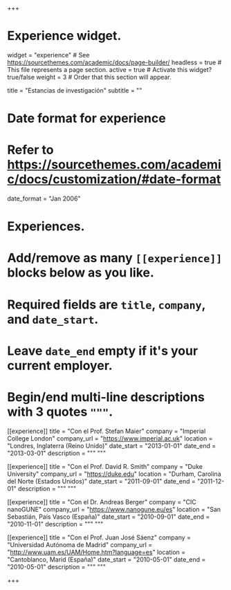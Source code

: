+++
# Experience widget.
widget = "experience"  # See https://sourcethemes.com/academic/docs/page-builder/
headless = true  # This file represents a page section.
active = true  # Activate this widget? true/false
weight = 3  # Order that this section will appear.

title = "Estancias de investigación"
subtitle = ""

# Date format for experience
#   Refer to https://sourcethemes.com/academic/docs/customization/#date-format
date_format = "Jan 2006"

# Experiences.
#   Add/remove as many `[[experience]]` blocks below as you like.
#   Required fields are `title`, `company`, and `date_start`.
#   Leave `date_end` empty if it's your current employer.
#   Begin/end multi-line descriptions with 3 quotes `"""`.
[[experience]]
  title = "Con el Prof. Stefan Maier"
  company = "Imperial College London"
  company_url = "https://www.imperial.ac.uk"
  location = "Londres, Inglaterra (Reino Unido)"
  date_start = "2013-01-01"
  date_end = "2013-03-01"
  description = """
  """

[[experience]]
  title = "Con el Prof. David R. Smith"
  company = "Duke University"
  company_url = "https://duke.edu"
  location = "Durham, Carolina del Norte (Estados Unidos)"
  date_start = "2011-09-01"
  date_end = "2011-12-01"
  description = """
  """
  
[[experience]]
  title = "Con el Dr. Andreas Berger"
  company = "CIC nanoGUNE"
  company_url = "https://www.nanogune.eu/es"
  location = "San Sebastián, País Vasco (España)"
  date_start = "2010-09-01"
  date_end = "2010-11-01"
  description = """
  """
  
[[experience]]
  title = "Con el Prof. Juan José Sáenz"
  company = "Universidad Autónoma de Madrid"
  company_url = "http://www.uam.es/UAM/Home.htm?language=es"
  location = "Cantoblanco, Marid (España)"
  date_start = "2010-05-01"
  date_end = "2010-05-01"
  description = """
  """  

+++
